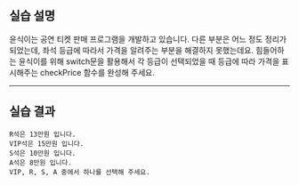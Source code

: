 ## 실습 설명

윤식이는 공연 티켓 판매 프로그램을 개발하고 있습니다.
다른 부분은 어느 정도 정리가 되었는데, 좌석 등급에 따라서 가격을 알려주는 부분을 해결하지 못했는데요. 힘들어하는 윤식이를 위해 switch문을 활용해서 각 등급이 선택되었을 때 등급에 따라 가격을 표시해주는 checkPrice 함수를 완성해 주세요.


***

## 실습 결과

```
R석은 13만원 입니다.
VIP석은 15만원 입니다.
S석은 10만원 입니다.
A석은 8만원 입니다.
VIP, R, S, A 중에서 하나를 선택해 주세요.
```